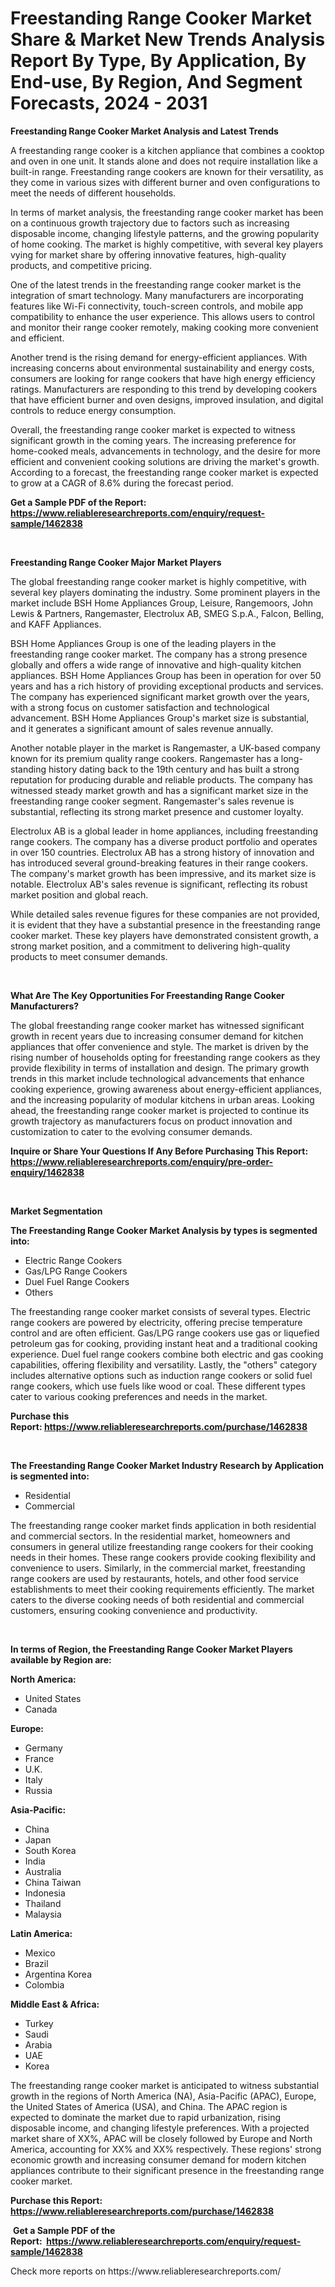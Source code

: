 <p><h1>Freestanding Range Cooker Market Share & Market New Trends Analysis Report By Type, By Application, By End-use, By Region, And Segment Forecasts, 2024 - 2031</h1></p><p><strong>Freestanding Range Cooker Market Analysis and Latest Trends</strong></p>
<p><p>A freestanding range cooker is a kitchen appliance that combines a cooktop and oven in one unit. It stands alone and does not require installation like a built-in range. Freestanding range cookers are known for their versatility, as they come in various sizes with different burner and oven configurations to meet the needs of different households.</p><p>In terms of market analysis, the freestanding range cooker market has been on a continuous growth trajectory due to factors such as increasing disposable income, changing lifestyle patterns, and the growing popularity of home cooking. The market is highly competitive, with several key players vying for market share by offering innovative features, high-quality products, and competitive pricing.</p><p>One of the latest trends in the freestanding range cooker market is the integration of smart technology. Many manufacturers are incorporating features like Wi-Fi connectivity, touch-screen controls, and mobile app compatibility to enhance the user experience. This allows users to control and monitor their range cooker remotely, making cooking more convenient and efficient.</p><p>Another trend is the rising demand for energy-efficient appliances. With increasing concerns about environmental sustainability and energy costs, consumers are looking for range cookers that have high energy efficiency ratings. Manufacturers are responding to this trend by developing cookers that have efficient burner and oven designs, improved insulation, and digital controls to reduce energy consumption.</p><p>Overall, the freestanding range cooker market is expected to witness significant growth in the coming years. The increasing preference for home-cooked meals, advancements in technology, and the desire for more efficient and convenient cooking solutions are driving the market's growth. According to a forecast, the freestanding range cooker market is expected to grow at a CAGR of 8.6% during the forecast period.</p></p>
<p><strong>Get a Sample PDF of the Report:&nbsp; <a href="https://www.reliableresearchreports.com/enquiry/request-sample/1462838">https://www.reliableresearchreports.com/enquiry/request-sample/1462838</a></strong></p>
<p>&nbsp;</p>
<p><strong>Freestanding Range Cooker Major Market Players</strong></p>
<p><p>The global freestanding range cooker market is highly competitive, with several key players dominating the industry. Some prominent players in the market include BSH Home Appliances Group, Leisure, Rangemoors, John Lewis & Partners, Rangemaster, Electrolux AB, SMEG S.p.A., Falcon, Belling, and KAFF Appliances. </p><p>BSH Home Appliances Group is one of the leading players in the freestanding range cooker market. The company has a strong presence globally and offers a wide range of innovative and high-quality kitchen appliances. BSH Home Appliances Group has been in operation for over 50 years and has a rich history of providing exceptional products and services. The company has experienced significant market growth over the years, with a strong focus on customer satisfaction and technological advancement. BSH Home Appliances Group's market size is substantial, and it generates a significant amount of sales revenue annually.</p><p>Another notable player in the market is Rangemaster, a UK-based company known for its premium quality range cookers. Rangemaster has a long-standing history dating back to the 19th century and has built a strong reputation for producing durable and reliable products. The company has witnessed steady market growth and has a significant market size in the freestanding range cooker segment. Rangemaster's sales revenue is substantial, reflecting its strong market presence and customer loyalty.</p><p>Electrolux AB is a global leader in home appliances, including freestanding range cookers. The company has a diverse product portfolio and operates in over 150 countries. Electrolux AB has a strong history of innovation and has introduced several ground-breaking features in their range cookers. The company's market growth has been impressive, and its market size is notable. Electrolux AB's sales revenue is significant, reflecting its robust market position and global reach.</p><p>While detailed sales revenue figures for these companies are not provided, it is evident that they have a substantial presence in the freestanding range cooker market. These key players have demonstrated consistent growth, a strong market position, and a commitment to delivering high-quality products to meet consumer demands.</p></p>
<p>&nbsp;</p>
<p><strong>What Are The Key Opportunities For Freestanding Range Cooker Manufacturers?</strong></p>
<p><p>The global freestanding range cooker market has witnessed significant growth in recent years due to increasing consumer demand for kitchen appliances that offer convenience and style. The market is driven by the rising number of households opting for freestanding range cookers as they provide flexibility in terms of installation and design. The primary growth trends in this market include technological advancements that enhance cooking experience, growing awareness about energy-efficient appliances, and the increasing popularity of modular kitchens in urban areas. Looking ahead, the freestanding range cooker market is projected to continue its growth trajectory as manufacturers focus on product innovation and customization to cater to the evolving consumer demands.</p></p>
<p><strong>Inquire or Share Your Questions If Any Before Purchasing This Report: <a href="https://www.reliableresearchreports.com/enquiry/pre-order-enquiry/1462838">https://www.reliableresearchreports.com/enquiry/pre-order-enquiry/1462838</a></strong></p>
<p>&nbsp;</p>
<p><strong>Market Segmentation</strong></p>
<p><strong>The Freestanding Range Cooker Market Analysis by types is segmented into:</strong></p>
<p><ul><li>Electric Range Cookers</li><li>Gas/LPG Range Cookers</li><li>Duel Fuel Range Cookers</li><li>Others</li></ul></p>
<p><p>The freestanding range cooker market consists of several types. Electric range cookers are powered by electricity, offering precise temperature control and are often efficient. Gas/LPG range cookers use gas or liquefied petroleum gas for cooking, providing instant heat and a traditional cooking experience. Duel fuel range cookers combine both electric and gas cooking capabilities, offering flexibility and versatility. Lastly, the "others" category includes alternative options such as induction range cookers or solid fuel range cookers, which use fuels like wood or coal. These different types cater to various cooking preferences and needs in the market.</p></p>
<p><strong>Purchase this Report:&nbsp;<a href="https://www.reliableresearchreports.com/purchase/1462838">https://www.reliableresearchreports.com/purchase/1462838</a></strong></p>
<p>&nbsp;</p>
<p><strong>The Freestanding Range Cooker Market Industry Research by Application is segmented into:</strong></p>
<p><ul><li>Residential</li><li>Commercial</li></ul></p>
<p><p>The freestanding range cooker market finds application in both residential and commercial sectors. In the residential market, homeowners and consumers in general utilize freestanding range cookers for their cooking needs in their homes. These range cookers provide cooking flexibility and convenience to users. Similarly, in the commercial market, freestanding range cookers are used by restaurants, hotels, and other food service establishments to meet their cooking requirements efficiently. The market caters to the diverse cooking needs of both residential and commercial customers, ensuring cooking convenience and productivity.</p></p>
<p>&nbsp;</p>
<p><strong>In terms of Region, the Freestanding Range Cooker Market Players available by Region are:</strong></p>
<p>
    <p> <strong> North America: </strong>
        <ul>
            <li>United States</li>
            <li>Canada</li>
        </ul>
        </p> 
    <p> <strong> Europe: </strong>
        <ul>
            <li>Germany</li>
            <li>France</li>
            <li>U.K.</li>
            <li>Italy</li>
            <li>Russia</li>
        </ul>
        </p> 
    <p> <strong> Asia-Pacific: </strong>
        <ul>
            <li>China</li>
            <li>Japan</li>
            <li>South Korea</li>
            <li>India</li>
            <li>Australia</li>
            <li>China Taiwan</li>
            <li>Indonesia</li>
            <li>Thailand</li>
            <li>Malaysia</li>
        </ul>
        </p> 
    <p> <strong> Latin America: </strong>
        <ul>
            <li>Mexico</li>
            <li>Brazil</li>
            <li>Argentina Korea</li>
            <li>Colombia</li>
        </ul>
        </p> 
    <p> <strong> Middle East & Africa: </strong>
        <ul>
            <li>Turkey</li>
            <li>Saudi</li>
            <li>Arabia</li>
            <li>UAE</li>
            <li>Korea</li>
        </ul>
    </p>
    </p>
<p><p>The freestanding range cooker market is anticipated to witness substantial growth in the regions of North America (NA), Asia-Pacific (APAC), Europe, the United States of America (USA), and China. The APAC region is expected to dominate the market due to rapid urbanization, rising disposable income, and changing lifestyle preferences. With a projected market share of XX%, APAC will be closely followed by Europe and North America, accounting for XX% and XX% respectively. These regions' strong economic growth and increasing consumer demand for modern kitchen appliances contribute to their significant presence in the freestanding range cooker market.</p></p>
<p><strong>Purchase this Report: <a href="https://www.reliableresearchreports.com/purchase/1462838">https://www.reliableresearchreports.com/purchase/1462838</a></strong></p>
<p>&nbsp;<strong>Get a Sample PDF of the Report:&nbsp;&nbsp;<a href="https://www.reliableresearchreports.com/enquiry/request-sample/1462838">https://www.reliableresearchreports.com/enquiry/request-sample/1462838</a></strong></p>
<p><strong></strong></p>
<p>Check more reports on https://www.reliableresearchreports.com/</p>
